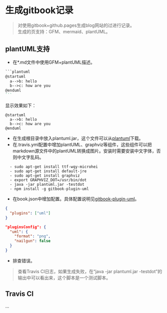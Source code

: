 # 生成gitbook记录

> 对使用gitbook+github.pages生成blog网站的过进行记录。  
> 生成的页支持：GFM、mermaid、plantUML。

## plantUML支持
- 在*.md文件中使用GFM+plantUML描述。

```reStructuredText
​```plantuml
@startuml
  a-->b: hello
  b-->c: how are you
@enduml
​```
```

显示效果如下：  
```plantuml
@startuml
  a-->b: hello
  b-->c: how are you
@enduml
```
- 在生成根目录中放入plantuml.jar，这个文件可以从[plantuml](http://plantuml.com/zh/download)下载。
- 在.travis.yml配置中增加plantUML、graphviz等组件，这些组件可以把markdown源文件中的plantUML转换成图片。安装时需要安装中文字体，否则中文字乱码。
```shell
  - sudo apt-get install ttf-wqy-microhei
  - sudo apt-get install default-jre
  - sudo apt-get install graphviz
  - export GRAPHVIZ_DOT=/usr/bin/dot
  - java -jar plantuml.jar -testdot
  - npm install -g gitbook-plugin-uml
```
- 在book.json中增加配置。具体配置说明见[gitbook-plugin-uml](https://www.npmjs.com/package/gitbook-plugin-uml)。
```json
{
  "plugins": ["uml"]
}
```
```json
"pluginsConfig": {
  "uml": {
    "format": "png",
    "nailgun": false
  }
}
```
- 排查错误。

> 查看Travis CI日志，如果生成失败，在“java -jar plantuml.jar -testdot”的输出中可以看出来，这个脚本是一个测试脚本。

## Travis CI
...
